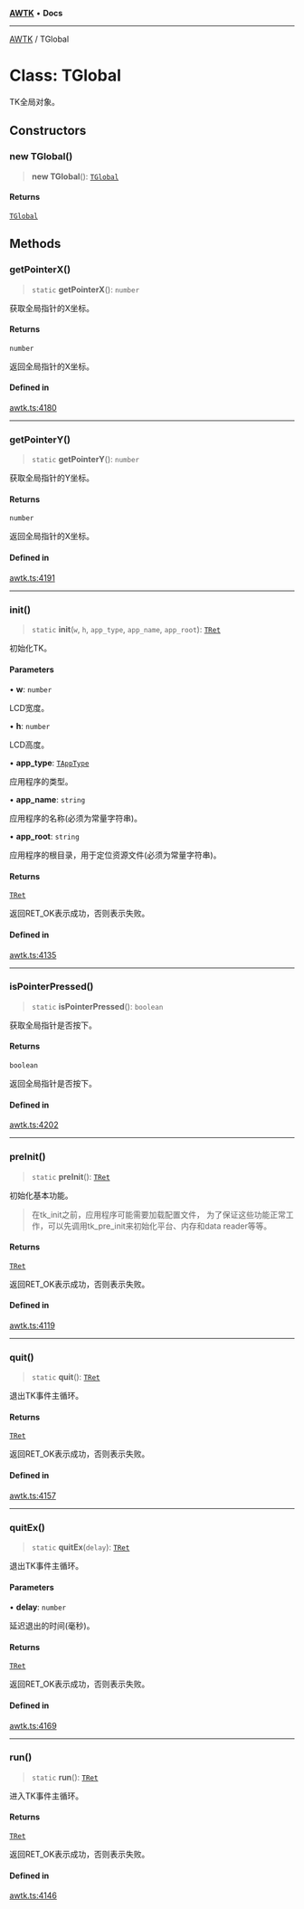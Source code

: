 [**AWTK**](../README.md) • **Docs**

***

[AWTK](../globals.md) / TGlobal

# Class: TGlobal

TK全局对象。

## Constructors

### new TGlobal()

> **new TGlobal**(): [`TGlobal`](TGlobal.md)

#### Returns

[`TGlobal`](TGlobal.md)

## Methods

### getPointerX()

> `static` **getPointerX**(): `number`

获取全局指针的X坐标。

#### Returns

`number`

返回全局指针的X坐标。

#### Defined in

[awtk.ts:4180](https://github.com/zlgopen/awtk-binding/blob/b1e618d759250c07a8449fe21dad19c89a7f6c51/tools/code_gen/js/output/awtk.ts#L4180)

***

### getPointerY()

> `static` **getPointerY**(): `number`

获取全局指针的Y坐标。

#### Returns

`number`

返回全局指针的X坐标。

#### Defined in

[awtk.ts:4191](https://github.com/zlgopen/awtk-binding/blob/b1e618d759250c07a8449fe21dad19c89a7f6c51/tools/code_gen/js/output/awtk.ts#L4191)

***

### init()

> `static` **init**(`w`, `h`, `app_type`, `app_name`, `app_root`): [`TRet`](../enumerations/TRet.md)

初始化TK。

#### Parameters

• **w**: `number`

LCD宽度。

• **h**: `number`

LCD高度。

• **app\_type**: [`TAppType`](../enumerations/TAppType.md)

应用程序的类型。

• **app\_name**: `string`

应用程序的名称(必须为常量字符串)。

• **app\_root**: `string`

应用程序的根目录，用于定位资源文件(必须为常量字符串)。

#### Returns

[`TRet`](../enumerations/TRet.md)

返回RET_OK表示成功，否则表示失败。

#### Defined in

[awtk.ts:4135](https://github.com/zlgopen/awtk-binding/blob/b1e618d759250c07a8449fe21dad19c89a7f6c51/tools/code_gen/js/output/awtk.ts#L4135)

***

### isPointerPressed()

> `static` **isPointerPressed**(): `boolean`

获取全局指针是否按下。

#### Returns

`boolean`

返回全局指针是否按下。

#### Defined in

[awtk.ts:4202](https://github.com/zlgopen/awtk-binding/blob/b1e618d759250c07a8449fe21dad19c89a7f6c51/tools/code_gen/js/output/awtk.ts#L4202)

***

### preInit()

> `static` **preInit**(): [`TRet`](../enumerations/TRet.md)

初始化基本功能。
> 在tk_init之前，应用程序可能需要加载配置文件，
> 为了保证这些功能正常工作，可以先调用tk_pre_init来初始化平台、内存和data reader等等。

#### Returns

[`TRet`](../enumerations/TRet.md)

返回RET_OK表示成功，否则表示失败。

#### Defined in

[awtk.ts:4119](https://github.com/zlgopen/awtk-binding/blob/b1e618d759250c07a8449fe21dad19c89a7f6c51/tools/code_gen/js/output/awtk.ts#L4119)

***

### quit()

> `static` **quit**(): [`TRet`](../enumerations/TRet.md)

退出TK事件主循环。

#### Returns

[`TRet`](../enumerations/TRet.md)

返回RET_OK表示成功，否则表示失败。

#### Defined in

[awtk.ts:4157](https://github.com/zlgopen/awtk-binding/blob/b1e618d759250c07a8449fe21dad19c89a7f6c51/tools/code_gen/js/output/awtk.ts#L4157)

***

### quitEx()

> `static` **quitEx**(`delay`): [`TRet`](../enumerations/TRet.md)

退出TK事件主循环。

#### Parameters

• **delay**: `number`

延迟退出的时间(毫秒)。

#### Returns

[`TRet`](../enumerations/TRet.md)

返回RET_OK表示成功，否则表示失败。

#### Defined in

[awtk.ts:4169](https://github.com/zlgopen/awtk-binding/blob/b1e618d759250c07a8449fe21dad19c89a7f6c51/tools/code_gen/js/output/awtk.ts#L4169)

***

### run()

> `static` **run**(): [`TRet`](../enumerations/TRet.md)

进入TK事件主循环。

#### Returns

[`TRet`](../enumerations/TRet.md)

返回RET_OK表示成功，否则表示失败。

#### Defined in

[awtk.ts:4146](https://github.com/zlgopen/awtk-binding/blob/b1e618d759250c07a8449fe21dad19c89a7f6c51/tools/code_gen/js/output/awtk.ts#L4146)
